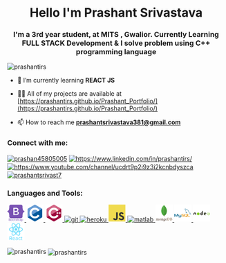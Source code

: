 <h1 align="center">Hello I'm Prashant Srivastava</h1>
<h3 align="center">I'm a 3rd year student, at MITS , Gwalior. Currently Learning FULL STACK Development & I solve problem using C++ programming language</h3>

<p align="left"> <img src="https://komarev.com/ghpvc/?username=prashantirs&label=Profile%20views&color=0e75b6&style=flat" alt="prashantirs" /> </p>

- 🌱 I’m currently learning **REACT JS**

- 👨‍💻 All of my projects are available at [https://prashantirs.github.io/Prashant_Portfolio/](https://prashantirs.github.io/Prashant_Portfolio/)

- 📫 How to reach me **prashantsrivastava381@gmail.com**

<h3 align="left">Connect with me:</h3>
<p align="left">
<a href="https://twitter.com/prashan45805005" target="blank"><img align="center" src="https://raw.githubusercontent.com/rahuldkjain/github-profile-readme-generator/master/src/images/icons/Social/twitter.svg" alt="prashan45805005" height="30" width="40" /></a>
<a href="https://linkedin.com/in/https://www.linkedin.com/in/prashantirs/" target="blank"><img align="center" src="https://raw.githubusercontent.com/rahuldkjain/github-profile-readme-generator/master/src/images/icons/Social/linked-in-alt.svg" alt="https://www.linkedin.com/in/prashantirs/" height="30" width="40" /></a>
<a href="https://www.youtube.com/c/https://www.youtube.com/channel/ucdrt9p2i9z3i2kcnbdyszca" target="blank"><img align="center" src="https://raw.githubusercontent.com/rahuldkjain/github-profile-readme-generator/master/src/images/icons/Social/youtube.svg" alt="https://www.youtube.com/channel/ucdrt9p2i9z3i2kcnbdyszca" height="30" width="40" /></a>
<a href="https://www.hackerrank.com/prashantsrivast7" target="blank"><img align="center" src="https://raw.githubusercontent.com/rahuldkjain/github-profile-readme-generator/master/src/images/icons/Social/hackerrank.svg" alt="prashantsrivast7" height="30" width="40" /></a>
</p>

<h3 align="left">Languages and Tools:</h3>
<p align="left"> <a href="https://getbootstrap.com" target="_blank" rel="noreferrer"> <img src="https://raw.githubusercontent.com/devicons/devicon/master/icons/bootstrap/bootstrap-plain-wordmark.svg" alt="bootstrap" width="40" height="40"/> </a> <a href="https://www.cprogramming.com/" target="_blank" rel="noreferrer"> <img src="https://raw.githubusercontent.com/devicons/devicon/master/icons/c/c-original.svg" alt="c" width="40" height="40"/> </a> <a href="https://www.w3schools.com/cpp/" target="_blank" rel="noreferrer"> <img src="https://raw.githubusercontent.com/devicons/devicon/master/icons/cplusplus/cplusplus-original.svg" alt="cplusplus" width="40" height="40"/> </a> <a href="https://git-scm.com/" target="_blank" rel="noreferrer"> <img src="https://www.vectorlogo.zone/logos/git-scm/git-scm-icon.svg" alt="git" width="40" height="40"/> </a> <a href="https://heroku.com" target="_blank" rel="noreferrer"> <img src="https://www.vectorlogo.zone/logos/heroku/heroku-icon.svg" alt="heroku" width="40" height="40"/> </a> <a href="https://developer.mozilla.org/en-US/docs/Web/JavaScript" target="_blank" rel="noreferrer"> <img src="https://raw.githubusercontent.com/devicons/devicon/master/icons/javascript/javascript-original.svg" alt="javascript" width="40" height="40"/> </a> <a href="https://www.mathworks.com/" target="_blank" rel="noreferrer"> <img src="https://upload.wikimedia.org/wikipedia/commons/2/21/Matlab_Logo.png" alt="matlab" width="40" height="40"/> </a> <a href="https://www.mongodb.com/" target="_blank" rel="noreferrer"> <img src="https://raw.githubusercontent.com/devicons/devicon/master/icons/mongodb/mongodb-original-wordmark.svg" alt="mongodb" width="40" height="40"/> </a> <a href="https://www.mysql.com/" target="_blank" rel="noreferrer"> <img src="https://raw.githubusercontent.com/devicons/devicon/master/icons/mysql/mysql-original-wordmark.svg" alt="mysql" width="40" height="40"/> </a> <a href="https://nodejs.org" target="_blank" rel="noreferrer"> <img src="https://raw.githubusercontent.com/devicons/devicon/master/icons/nodejs/nodejs-original-wordmark.svg" alt="nodejs" width="40" height="40"/> </a> <a href="https://reactjs.org/" target="_blank" rel="noreferrer"> <img src="https://raw.githubusercontent.com/devicons/devicon/master/icons/react/react-original-wordmark.svg" alt="react" width="40" height="40"/> </a> </p>

<p><img align="left" src="https://github-readme-stats.vercel.app/api/top-langs?username=prashantirs&show_icons=true&locale=en&layout=compact" alt="prashantirs" /></p>

<p>&nbsp;<img align="center" src="https://github-readme-stats.vercel.app/api?username=prashantirs&show_icons=true&locale=en" alt="prashantirs" /></p>
